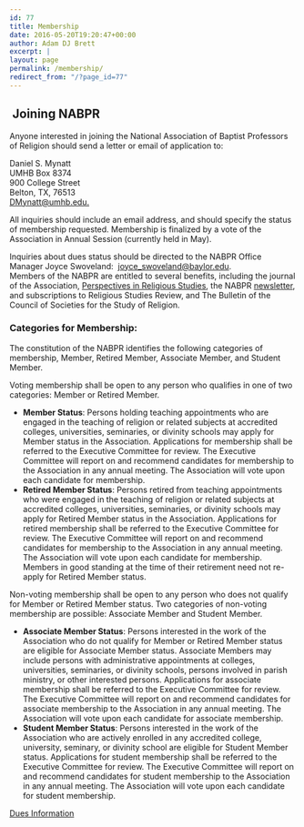 ```yaml
---
id: 77
title: Membership
date: 2016-05-20T19:20:47+00:00
author: Adam DJ Brett
excerpt: |
layout: page
permalink: /membership/
redirect_from: "/?page_id=77"
---
```

##  Joining NABPR

Anyone interested in joining the National Association of Baptist Professors of Religion should send a letter or email of application to:

Daniel S. Mynatt  
UMHB Box 8374  
900 College Street  
Belton, TX, 76513  
[DMynatt@umhb.edu.](mailto:DMynatt@umhb.edu)

All inquiries should include an email address, and should specify the status of membership requested. Membership is finalized by a vote of the Association in Annual Session (currently held in May).

Inquiries about dues status should be directed to the NABPR Office Manager Joyce Swoveland:  <joyce_swoveland@baylor.edu>.  
Members of the NABPR are entitled to several benefits, including the journal of the Association, [Perspectives in Religious Studies](http://www.baylor.edu/prs/), the NABPR [newsletter](http://nabpr.org/about-nabpr/history/newsletter/), and subscriptions to Religious Studies Review, and The Bulletin of the Council of Societies for the Study of Religion.

### Categories for Membership:

The constitution of the NABPR identifies the following categories of membership, Member, Retired Member, Associate Member, and Student Member.

Voting membership shall be open to any person who qualifies in one of two categories: Member or Retired Member.

  * **Member Status**: Persons holding teaching appointments who are engaged in the teaching of religion or related subjects at accredited colleges, universities, seminaries, or divinity schools may apply for Member status in the Association. Applications for membership shall be referred to the Executive Committee for review. The Executive Committee will report on and recommend candidates for membership to the Association in any annual meeting. The Association will vote upon each candidate for membership.
  * **Retired Member Status**: Persons retired from teaching appointments who were engaged in the teaching of religion or related subjects at accredited colleges, universities, seminaries, or divinity schools may apply for Retired Member status in the Association. Applications for retired membership shall be referred to the Executive Committee for review. The Executive Committee will report on and recommend candidates for membership to the Association in any annual meeting. The Association will vote upon each candidate for membership. Members in good standing at the time of their retirement need not re-apply for Retired Member status.

Non-voting membership shall be open to any person who does not qualify for Member or Retired Member status. Two categories of non-voting membership are possible: Associate Member and Student Member.

  * **Associate Member Status**: Persons interested in the work of the Association who do not qualify for Member or Retired Member status are eligible for Associate Member status. Associate Members may include persons with administrative appointments at colleges, universities, seminaries, or divinity schools, persons involved in parish ministry, or other interested persons. Applications for associate membership shall be referred to the Executive Committee for review. The Executive Committee will report on and recommend candidates for associate membership to the Association in any annual meeting. The Association will vote upon each candidate for associate membership.
  * **Student Member Status**: Persons interested in the work of the Association who are actively enrolled in any accredited college, university, seminary, or divinity school are eligible for Student Member status. Applications for student membership shall be referred to the Executive Committee for review. The Executive Committee will report on and recommend candidates for student membership to the Association in any annual meeting. The Association will vote upon each candidate for student membership.

[Dues Information](http://nabpr.org/membership/membership-dues/)
